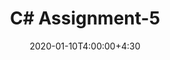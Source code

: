 ---
type: assignment
date: 2020-01-10T4:00:00+4:30
title: C# Assignment-5
pdf: /static_files/assignments/A5.pdf
due: 2020-01-15T23:59:00+3:30
---